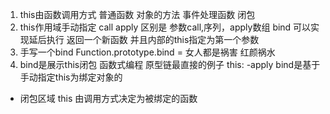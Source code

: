 1. this由函数调用方式
普通函数 对象的方法 事件处理函数 闭包
2. this作用域手动指定
call apply 区别是 参数call,序列，apply数组
bind 可以实现延后执行 返回一个新函数 并且内部的this指定为第一个参数
3. 手写一个bind
Function.prototype.bind = 女人都是祸害 红颜祸水
4. bind是展示this闭包 函数式编程 原型链最直接的例子
this:
  -apply
  bind是基于手动指定this为绑定对象的
  - 闭包区域
  this 由调用方式决定为被绑定的函数